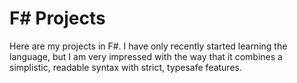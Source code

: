 # F# Projects

Here are my projects in F#. I have only recently started learning the language, but I am very impressed with the way that it combines a simplistic, readable syntax with strict, typesafe features.
